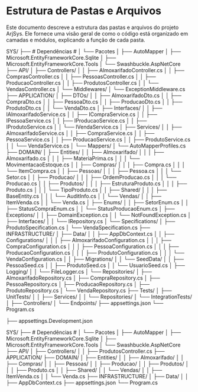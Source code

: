 # Estrutura de Pastas e Arquivos

Este documento descreve a estrutura das pastas e arquivos do projeto ArjSys.
Ele fornece uma visão geral de como o código está organizado em camadas e módulos, explicando a função de cada pasta.



SYS/
├── # Dependências #
│	└── Pacotes
│		├── AutoMapper
│		├── Microsoft.EntityFrameworkCore.Sqlite
│		├── Microsoft.EntityFrameworkCore.Tools
│		└── Swashbuckle.AspNetCore
├── API/
│   ├── Controllers/
│   │   ├── AlmoxarifadoController.cs
│   │   ├── ComprasController.cs
│   │   ├── PessoasController.cs
│   │   ├── ProducaoController.cs
│   │   ├── ProdutosController.cs
│   │   └── VendasController.cs
│   └── Middlewares/
│       └── ExceptionMiddleware.cs
├── APPLICATION/
│   ├── DTOs/
│   │   ├── AlmoxarifadoDto.cs
│   │   ├── CompraDto.cs
│   │   ├── PessoaDto.cs
│   │   ├── ProducaoDto.cs
│   │   ├── ProdutoDto.cs
│   │   └── VendaDto.cs
│   ├── Interfaces/
│   │   ├── IAlmoxarifadoService.cs
│   │   ├── ICompraService.cs
│   │   ├── IPessoaService.cs
│   │   ├── IProducaoService.cs
│   │   ├── IProdutoService.cs
│   │   └── IVendaService.cs
│   ├── Services/
│   │   ├── AlmoxarifadoService.cs
│   │   ├── CompraService.cs
│   │   ├── PessoaService.cs
│   │   ├── ProducaoService.cs
│   │   ├── ProdutoService.cs
│   │   └── VendaService.cs
│   └── Mappers/
│       └── AutoMapperProfiles.cs
├── DOMAIN/
│   ├── Entities/
│   │   ├── Almoxarifado/
│   │   │   ├── Almoxarifado.cs
│   │   │   ├── MateriaPrima.cs
│   │   │   └── MovimentacaoEstoque.cs
│   │   ├── Compras/
│   │   │   ├── Compra.cs
│   │   │   └── ItemCompra.cs
│   │   ├── Pessoas/
│   │   │   ├── Pessoa.cs
│   │   │   └── Setor.cs
│   │   ├── Producao/
│   │   │   ├── OrdemProducao.cs
│   │   │   └── Producao.cs
│   │   ├── Produtos/
│   │   │   ├── EstruturaProduto.cs
│   │   │   ├── Produto.cs
│   │   │   └── TipoProduto.cs
│   │   ├── Shared/
│   │   │   ├── BaseEntity.cs
│   │   │   └── AuditInfo.cs
│   │   └── Vendas/
│   │       ├── ItemVenda.cs
│   │       └── Venda.cs
│   ├── Enums/
│   │   ├── SetorEnum.cs
│   │   ├── StatusCompraEnum.cs
│   │   └── StatusProducaoEnum.cs
│   ├── Exceptions/
│   │   ├── DomainException.cs
│   │   └── NotFoundException.cs
│   ├── Interfaces/
│   │   └── IRepository.cs
│   └── Specifications/
│       ├── ProdutoSpecification.cs
│       └── VendaSpecification.cs
├── INFRASTRUCTURE/
│   ├── Data/
│   │   ├── AppDbContext.cs
│   │   ├── Configurations/
│   │   │   ├── AlmoxarifadoConfiguration.cs
│   │   │   ├── CompraConfiguration.cs
│   │   │   ├── PessoaConfiguration.cs
│   │   │   ├── ProducaoConfiguration.cs
│   │   │   ├── ProdutoConfiguration.cs
│   │   │   └── VendaConfiguration.cs
│   │   ├── Migrations/
│   │   └── SeedData/
│   │       ├── PessoaSeed.cs
│   │       ├── ProdutoSeed.cs
│   │       └── UsuarioSeed.cs
│   ├── Logging/
│   │   └── FileLogger.cs
│   └── Repositories/
│       ├── AlmoxarifadoRepository.cs
│       ├── CompraRepository.cs
│       ├── PessoaRepository.cs
│       ├── ProducaoRepository.cs
│       ├── ProdutoRepository.cs
│       └── VendaRepository.cs
├── Tests/
│   ├── UnitTests/
│   │   ├── Services/
│   │   └── Repositories/
│   └── IntegrationTests/
│       ├── Controllers/
│       └── Endpoints/
├── appsettings.json
└── Program.cs









├── appsettings.Development.json


SYS/
├── # Dependências #
│	└── Pacotes
│		├── AutoMapper
│		├── Microsoft.EntityFrameworkCore.Sqlite
│		├── Microsoft.EntityFrameworkCore.Tools
│		└── Swashbuckle.AspNetCore
├── API/
│   ├── Controllers/
│   │   ├── ProdutosController.cs
├── APPLICATION/
├── DOMAIN/
│   ├── Entities/
│   │   ├── Almoxarifado/
│   │   ├── Compras/
│   │   ├── Pessoas/
│   │   ├── Producao/
│   │   ├── Produtos/
│   │   │   ├── Produto.cs
│   │   ├── Shared/
│   │   └── Vendas/
│   │       ├── ItemVenda.cs
│   │       └── Venda.cs
├── INFRASTRUCTURE/
│   ├── Data/
│   │   ├── AppDbContext.cs
├── appsettings.json
└── Program.cs














